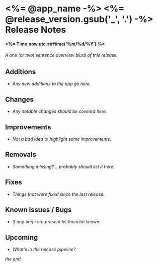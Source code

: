 # <%= @app_name -%> <%= @release_version.gsub('_', '.') -%> Release Notes
#### <%= Time.now.utc.strftime('%m/%d/%Y') %>

###### A one (or two) sentence overview blurb of this release.

Additions
----
* <em>Any new additions to the app go here.</em>


Changes
----
* <em>Any notable changes should be covered here.</em>


Improvements
----
* <em>Not a bad idea to highlight some improvements.</em>


Removals
----
* <em>Something missing? ...probably should list it here.</em>


Fixes
----
* <em>Things that were fixed since the last release.</em>


Known Issues / Bugs
----
* <em>If any bugs are present let them be known.</em>


Upcoming
----
* <em>What's in the release pipeline?</em>


<em>the end</em>